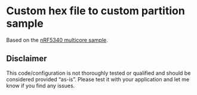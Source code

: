 # Custom hex file to custom partition sample
Based on the [nRF5340 multicore sample](https://developer.nordicsemi.com/nRF_Connect_SDK/doc/latest/nrf/samples/nrf5340/multicore/README.html).

## Disclaimer
This code/configuration is not thoroughly tested or qualified and should be considered provided “as-is”. Please test it with your application and let me know if you find any issues.


